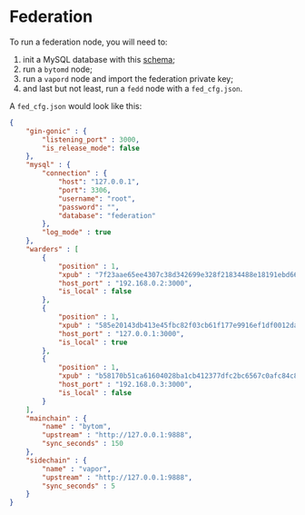 # Federation

To run a federation node, you will need to:

1. init a MySQL database with this [schema](./federation.sql);
2. run a `bytomd` node;
3. run a `vapord` node and import the federation private key;
4. and last but not least, run a `fedd` node with a `fed_cfg.json`.

A `fed_cfg.json` would look like this:

```json
{
    "gin-gonic" : {
        "listening_port" : 3000,
        "is_release_mode": false
    },
    "mysql" : {
        "connection" : {
            "host": "127.0.0.1",
            "port": 3306,
            "username": "root",
            "password": "",
            "database": "federation"
        },
        "log_mode" : true
    },
    "warders" : [
        {
            "position" : 1,
            "xpub" : "7f23aae65ee4307c38d342699e328f21834488e18191ebd66823d220b5a58303496c9d09731784372bade78d5e9a4a6249b2cfe2e3a85464e5a4017aa5611e47",
            "host_port" : "192.168.0.2:3000",
            "is_local" : false
        },
        {
            "position" : 1,
            "xpub" : "585e20143db413e45fbc82f03cb61f177e9916ef1df0012daa8cbf6dbb1025ce8f98e51ae319327b63505b64fdbbf6d36ef916d79e6dd67d51b0bfe76fe544c5",
            "host_port" : "127.0.0.1:3000",
            "is_local" : true
        },
        {
            "position" : 1,
            "xpub" : "b58170b51ca61604028ba1cb412377dfc2bc6567c0afc84c83aae1c0c297d0227ccf568561df70851f4144bbf069b525129f2434133c145e35949375b22a6c9d",
            "host_port" : "192.168.0.3:3000",
            "is_local" : false
        }
    ],
    "mainchain" : {
        "name" : "bytom",
        "upstream" : "http://127.0.0.1:9888",
        "sync_seconds" : 150
    },
    "sidechain" : {
        "name" : "vapor",
        "upstream" : "http://127.0.0.1:9888",
        "sync_seconds" : 5
    }
}
```
